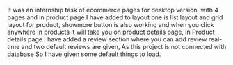 It was an internship task of ecommerce pages for desktop version,
with 4 pages and in product page I have added to layout one is list layout and grid layout for product,
showmore button is also working and when you click anywhere in products it will take you on product details page,
in Product details page I have added a review section where you can add review real-time and two default reviews are given,
As this project is not connected with database So I have given some default things to load.
